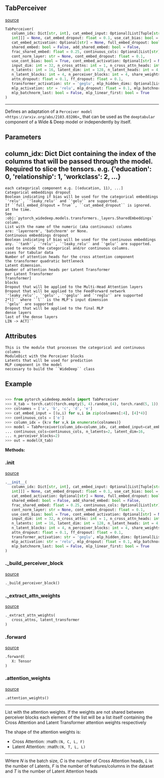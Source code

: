 #


## TabPerceiver
[source](https://github.com/jrzaurin/pytorch-widedeep/blob/master/pytorch_widedeep/models/tabular/transformers/tab_perceiver.py/#L15)
```python 
TabPerceiver(
   column_idx: Dict[str, int], cat_embed_input: Optional[List[Tuple[str,
   int]]] = None, cat_embed_dropout: float = 0.1, use_cat_bias: bool = False,
   cat_embed_activation: Optional[str] = None, full_embed_dropout: bool = False,
   shared_embed: bool = False, add_shared_embed: bool = False,
   frac_shared_embed: float = 0.25, continuous_cols: Optional[List[str]] = None,
   cont_norm_layer: str = None, cont_embed_dropout: float = 0.1,
   use_cont_bias: bool = True, cont_embed_activation: Optional[str] = None,
   input_dim: int = 32, n_cross_attns: int = 1, n_cross_attn_heads: int = 4,
   n_latents: int = 16, latent_dim: int = 128, n_latent_heads: int = 4,
   n_latent_blocks: int = 4, n_perceiver_blocks: int = 4, share_weights: bool = False,
   attn_dropout: float = 0.1, ff_dropout: float = 0.1,
   transformer_activation: str = 'geglu', mlp_hidden_dims: Optional[List[int]] = None,
   mlp_activation: str = 'relu', mlp_dropout: float = 0.1, mlp_batchnorm: bool = False,
   mlp_batchnorm_last: bool = False, mlp_linear_first: bool = True
)
```


---
Defines an adaptation of a `Perceiver model
<https://arxiv.org/abs/2103.03206>`_ that can be used as the
``deeptabular`` component of a Wide & Deep model or independently by
itself.

Parameters
----------
column_idx: Dict
Dict containing the index of the columns that will be passed through
the model. Required to slice the tensors. e.g.
{'education': 0, 'relationship': 1, 'workclass': 2, ...}
---
    each categorical component e.g. [(education, 11), ...]
    Categorical embeddings dropout
    Boolean indicating if bias will be used for the categorical embeddings
    `'relu'`, `'leaky_relu'` and `'gelu'` are supported.
    If ``full_embed_dropout = True``, ``cat_embed_dropout`` is ignored.
    at the time.
    See :obj:`pytorch_widedeep.models.transformers._layers.SharedEmbeddings`
    column.
    List with the name of the numeric (aka continuous) columns
    are: 'layernorm', 'batchnorm' or None.
    Continuous embeddings dropout
    Boolean indicating if bias will be used for the continuous embeddings
    any. `'tanh'`, `'relu'`, `'leaky_relu'` and `'gelu'` are supported.
    used to encode the categorical and/or continuous columns.
    cases for tabular data
    Number of attention heads for the cross attention component
    the transformer quadratic bottleneck
    Latent dimension.
    Number of attention heads per Latent Transformer
    per Latent Transformer
    Transformer]
    blocks
    Dropout that will be applied to the Multi-Head Attention layers
    Dropout that will be applied to the FeedForward network
    `'leaky_relu'`, `'gelu'`, `'geglu'` and `'reglu'` are supported
    2*l]`` where ``l`` is the MLP's input dimension
    `'gelu'` are supported
    Dropout that will be applied to the final MLP
    dense layers
    last of the dense layers
    LIN -> ACT]``

Attributes
----------
    This is the module that processes the categorical and continuous columns
    ModuleDict with the Perceiver blocks
    Latents that will be used for prediction
    MLP component in the model
    neccesary to build the ``WideDeep`` class

Example
--------

```python

>>> from pytorch_widedeep.models import TabPerceiver
>>> X_tab = torch.cat((torch.empty(5, 4).random_(4), torch.rand(5, 1)), axis=1)
>>> colnames = ['a', 'b', 'c', 'd', 'e']
>>> cat_embed_input = [(u,i) for u,i in zip(colnames[:4], [4]*4)]
>>> continuous_cols = ['e']
>>> column_idx = {k:v for v,k in enumerate(colnames)}
>>> model = TabPerceiver(column_idx=column_idx, cat_embed_input=cat_embed_input,
... continuous_cols=continuous_cols, n_latents=2, latent_dim=16,
... n_perceiver_blocks=2)
>>> out = model(X_tab)
```


**Methods:**


### .__init__
[source](https://github.com/jrzaurin/pytorch-widedeep/blob/master/pytorch_widedeep/models/tabular/transformers/tab_perceiver.py/#L157)
```python
.__init__(
   column_idx: Dict[str, int], cat_embed_input: Optional[List[Tuple[str,
   int]]] = None, cat_embed_dropout: float = 0.1, use_cat_bias: bool = False,
   cat_embed_activation: Optional[str] = None, full_embed_dropout: bool = False,
   shared_embed: bool = False, add_shared_embed: bool = False,
   frac_shared_embed: float = 0.25, continuous_cols: Optional[List[str]] = None,
   cont_norm_layer: str = None, cont_embed_dropout: float = 0.1,
   use_cont_bias: bool = True, cont_embed_activation: Optional[str] = None,
   input_dim: int = 32, n_cross_attns: int = 1, n_cross_attn_heads: int = 4,
   n_latents: int = 16, latent_dim: int = 128, n_latent_heads: int = 4,
   n_latent_blocks: int = 4, n_perceiver_blocks: int = 4, share_weights: bool = False,
   attn_dropout: float = 0.1, ff_dropout: float = 0.1,
   transformer_activation: str = 'geglu', mlp_hidden_dims: Optional[List[int]] = None,
   mlp_activation: str = 'relu', mlp_dropout: float = 0.1, mlp_batchnorm: bool = False,
   mlp_batchnorm_last: bool = False, mlp_linear_first: bool = True
)
```


### ._build_perceiver_block
[source](https://github.com/jrzaurin/pytorch-widedeep/blob/master/pytorch_widedeep/models/tabular/transformers/tab_perceiver.py/#L326)
```python
._build_perceiver_block()
```


### ._extract_attn_weights
[source](https://github.com/jrzaurin/pytorch-widedeep/blob/master/pytorch_widedeep/models/tabular/transformers/tab_perceiver.py/#L365)
```python
._extract_attn_weights(
   cross_attns, latent_transformer
)
```


### .forward
[source](https://github.com/jrzaurin/pytorch-widedeep/blob/master/pytorch_widedeep/models/tabular/transformers/tab_perceiver.py/#L267)
```python
.forward(
   X: Tensor
)
```


### .attention_weights
[source](https://github.com/jrzaurin/pytorch-widedeep/blob/master/pytorch_widedeep/models/tabular/transformers/tab_perceiver.py/#L288)
```python
.attention_weights()
```

---
List with the attention weights. If the weights are not shared
between perceiver blocks each element of the list will be a list
itself containing the Cross Attention and Latent Transformer
attention weights respectively

The shape of the attention weights is:

- Cross Attention: :math:`(N, C, L, F)`
- Latent Attention: :math:`(N, T, L, L)`

---
WHere *N* is the batch size, *C* is the number of Cross Attention
heads, *L* is the number of Latents, *F* is the number of
features/columns in the dataset and *T* is the number of Latent
Attention heads
